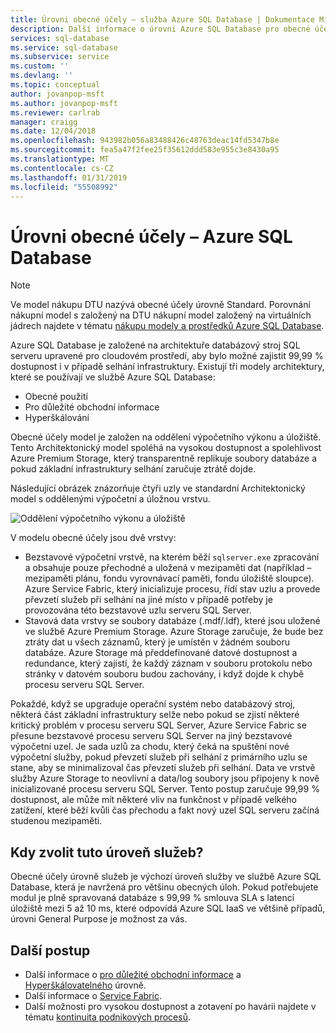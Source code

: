 ```yaml
---
title: Úrovni obecné účely – služba Azure SQL Database | Dokumentace Microsoftu
description: Další informace o úrovni Azure SQL Database pro obecné účely
services: sql-database
ms.service: sql-database
ms.subservice: service
ms.custom: ''
ms.devlang: ''
ms.topic: conceptual
author: jovanpop-msft
ms.author: jovanpop-msft
ms.reviewer: carlrab
manager: craigg
ms.date: 12/04/2018
ms.openlocfilehash: 943982b056a83488426c48763deac14fd5347b8e
ms.sourcegitcommit: fea5a47f2fee25f35612ddd583e955c3e8430a95
ms.translationtype: MT
ms.contentlocale: cs-CZ
ms.lasthandoff: 01/31/2019
ms.locfileid: "55508992"
---
```

# <a name="general-purpose-tier---azure-sql-database"></a>Úrovni obecné účely – Azure SQL Database

> [!NOTE]
> Ve model nákupu DTU nazývá obecné účely úrovně Standard. Porovnání nákupní model s založený na DTU nákupní model založený na virtuálních jádrech najdete v tématu [nákupu modely a prostředků Azure SQL Database](sql-database-service-tiers.md).

Azure SQL Database je založené na architektuře databázový stroj SQL serveru upravené pro cloudovém prostředí, aby bylo možné zajistit 99,99 % dostupnost i v případě selhání infrastruktury. Existují tři modely architektury, které se používají ve službě Azure SQL Database:
- Obecné použití 
- Pro důležité obchodní informace
- Hyperškálování

Obecné účely model je založen na oddělení výpočetního výkonu a úložiště. Tento Architektonický model spoléhá na vysokou dostupnost a spolehlivost Azure Premium Storage, který transparentně replikuje soubory databáze a pokud základní infrastruktury selhání zaručuje ztrátě dojde.

Následující obrázek znázorňuje čtyři uzly ve standardní Architektonický model s oddělenými výpočetní a úložnou vrstvu.

![Oddělení výpočetního výkonu a úložiště](media/sql-database-managed-instance/general-purpose-service-tier.png)

V modelu obecné účely jsou dvě vrstvy:

- Bezstavové výpočetní vrstvě, na kterém běží `sqlserver.exe` zpracování a obsahuje pouze přechodné a uložená v mezipaměti dat (například – mezipaměti plánu, fondu vyrovnávací paměti, fondu úložiště sloupce). Azure Service Fabric, který inicializuje procesu, řídí stav uzlu a provede převzetí služeb při selhání na jiné místo v případě potřeby je provozována této bezstavové uzlu serveru SQL Server.
- Stavová data vrstvy se soubory databáze (.mdf/.ldf), které jsou uložené ve službě Azure Premium Storage. Azure Storage zaručuje, že bude bez ztráty dat u všech záznamů, který je umístěn v žádném souboru databáze. Azure Storage má předdefinované datové dostupnost a redundance, který zajistí, že každý záznam v souboru protokolu nebo stránky v datovém souboru budou zachovány, i když dojde k chybě procesu serveru SQL Server.

Pokaždé, když se upgraduje operační systém nebo databázový stroj, některá část základní infrastruktury selže nebo pokud se zjistí některé kritický problém v procesu serveru SQL Server, Azure Service Fabric se přesune bezstavové procesu serveru SQL Server na jiný bezstavové výpočetní uzel. Je sada uzlů za chodu, který čeká na spuštění nové výpočetní služby, pokud převzetí služeb při selhání z primárního uzlu se stane, aby se minimalizoval čas převzetí služeb při selhání. Data ve vrstvě služby Azure Storage to neovlivní a data/log soubory jsou připojeny k nově inicializované procesu serveru SQL Server. Tento postup zaručuje 99,99 % dostupnost, ale může mít některé vliv na funkčnost v případě velkého zatížení, které běží kvůli čas přechodu a fakt nový uzel SQL serveru začíná studenou mezipaměti.

## <a name="when-to-choose-this-service-tier"></a>Kdy zvolit tuto úroveň služeb?

Obecné účely úrovně služeb je výchozí úroveň služby ve službě Azure SQL Database, která je navržená pro většinu obecných úloh. Pokud potřebujete modul je plně spravovaná databáze s 99,99 % smlouva SLA s latencí úložiště mezi 5 až 10 ms, které odpovídá Azure SQL IaaS ve většině případů, úrovni General Purpose je možnost za vás.

## <a name="next-steps"></a>Další postup

- Další informace o [pro důležité obchodní informace](sql-database-service-tier-business-critical.md) a [Hyperškálovatelného](sql-database-service-tier-hyperscale.md) úrovně.
- Další informace o [Service Fabric](../service-fabric/service-fabric-overview.md).
- Další možnosti pro vysokou dostupnost a zotavení po havárii najdete v tématu [kontinuita podnikových procesů](sql-database-business-continuity.md).

